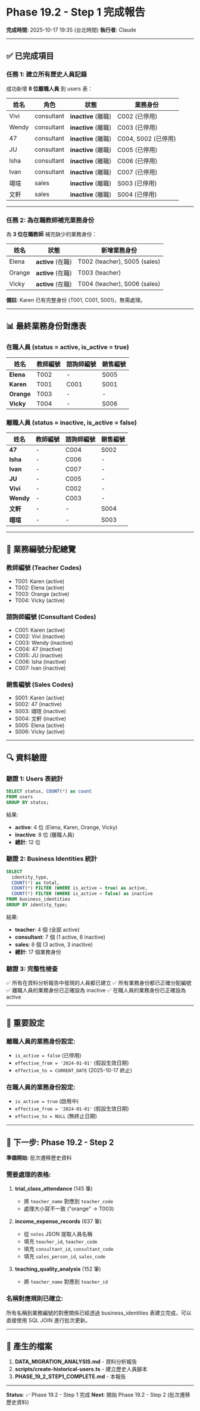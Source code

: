 # Phase 19.2 - Step 1 完成報告
**完成時間**: 2025-10-17 19:35 (台北時間)
**執行者**: Claude

---

## ✅ 已完成項目

### 任務 1: 建立所有歷史人員記錄

成功新增 **8 位離職人員** 到 users 表：

| 姓名 | 角色 | 狀態 | 業務身份 |
|-----|------|------|---------|
| Vivi | consultant | **inactive** (離職) | C002 (已停用) |
| Wendy | consultant | **inactive** (離職) | C003 (已停用) |
| 47 | consultant | **inactive** (離職) | C004, S002 (已停用) |
| JU | consultant | **inactive** (離職) | C005 (已停用) |
| Isha | consultant | **inactive** (離職) | C006 (已停用) |
| Ivan | consultant | **inactive** (離職) | C007 (已停用) |
| 翊瑄 | sales | **inactive** (離職) | S003 (已停用) |
| 文軒 | sales | **inactive** (離職) | S004 (已停用) |

---

### 任務 2: 為在職教師補充業務身份

為 **3 位在職教師** 補充缺少的業務身份：

| 姓名 | 狀態 | 新增業務身份 |
|-----|------|------------|
| Elena | **active** (在職) | T002 (teacher), S005 (sales) |
| Orange | **active** (在職) | T003 (teacher) |
| Vicky | **active** (在職) | T004 (teacher), S006 (sales) |

**備註**: Karen 已有完整身份 (T001, C001, S001)，無需處理。

---

## 📊 最終業務身份對應表

### 在職人員 (status = active, is_active = true)

| 姓名 | 教師編號 | 諮詢師編號 | 銷售編號 |
|-----|---------|-----------|---------|
| **Elena** | T002 | - | S005 |
| **Karen** | T001 | C001 | S001 |
| **Orange** | T003 | - | - |
| **Vicky** | T004 | - | S006 |

### 離職人員 (status = inactive, is_active = false)

| 姓名 | 教師編號 | 諮詢師編號 | 銷售編號 |
|-----|---------|-----------|---------|
| **47** | - | C004 | S002 |
| **Isha** | - | C006 | - |
| **Ivan** | - | C007 | - |
| **JU** | - | C005 | - |
| **Vivi** | - | C002 | - |
| **Wendy** | - | C003 | - |
| **文軒** | - | - | S004 |
| **翊瑄** | - | - | S003 |

---

## 🎯 業務編號分配總覽

### 教師編號 (Teacher Codes)
- T001: Karen (active)
- T002: Elena (active)
- T003: Orange (active)
- T004: Vicky (active)

### 諮詢師編號 (Consultant Codes)
- C001: Karen (active)
- C002: Vivi (inactive)
- C003: Wendy (inactive)
- C004: 47 (inactive)
- C005: JU (inactive)
- C006: Isha (inactive)
- C007: Ivan (inactive)

### 銷售編號 (Sales Codes)
- S001: Karen (active)
- S002: 47 (inactive)
- S003: 翊瑄 (inactive)
- S004: 文軒 (inactive)
- S005: Elena (active)
- S006: Vicky (active)

---

## 🔍 資料驗證

### 驗證 1: Users 表統計
```sql
SELECT status, COUNT(*) as count
FROM users
GROUP BY status;
```

結果:
- **active**: 4 位 (Elena, Karen, Orange, Vicky)
- **inactive**: 8 位 (離職人員)
- **總計**: 12 位

### 驗證 2: Business Identities 統計
```sql
SELECT
  identity_type,
  COUNT(*) as total,
  COUNT(*) FILTER (WHERE is_active = true) as active,
  COUNT(*) FILTER (WHERE is_active = false) as inactive
FROM business_identities
GROUP BY identity_type;
```

結果:
- **teacher**: 4 個 (全部 active)
- **consultant**: 7 個 (1 active, 6 inactive)
- **sales**: 6 個 (3 active, 3 inactive)
- **總計**: 17 個業務身份

### 驗證 3: 完整性檢查
✅ 所有在資料分析報告中發現的人員都已建立
✅ 所有業務身份都已正確分配編號
✅ 離職人員的業務身份已正確設為 inactive
✅ 在職人員的業務身份已正確設為 active

---

## 📝 重要設定

### 離職人員的業務身份設定:
- `is_active = false` (已停用)
- `effective_from = '2024-01-01'` (假設生效日期)
- `effective_to = CURRENT_DATE` (2025-10-17 終止)

### 在職人員的業務身份設定:
- `is_active = true` (啟用中)
- `effective_from = '2024-01-01'` (假設生效日期)
- `effective_to = NULL` (無終止日期)

---

## 🚀 下一步: Phase 19.2 - Step 2

**準備開始**: 批次遷移歷史資料

### 需要處理的表格:

1. **trial_class_attendance** (145 筆)
   - 將 `teacher_name` 對應到 `teacher_code`
   - 處理大小寫不一致 ("orange" → T003)

2. **income_expense_records** (637 筆)
   - 從 `notes` JSON 提取人員名稱
   - 填充 `teacher_id`, `teacher_code`
   - 填充 `consultant_id`, `consultant_code`
   - 填充 `sales_person_id`, `sales_code`

3. **teaching_quality_analysis** (152 筆)
   - 將 `teacher_name` 對應到 `teacher_id`

### 名稱對應規則已確立:
所有名稱到業務編號的對應關係已經透過 business_identities 表建立完成，可以直接使用 SQL JOIN 進行批次更新。

---

## 📂 產生的檔案

1. **DATA_MIGRATION_ANALYSIS.md** - 資料分析報告
2. **scripts/create-historical-users.ts** - 建立歷史人員腳本
3. **PHASE_19_2_STEP1_COMPLETE.md** - 本報告

---

**Status**: ✅ Phase 19.2 - Step 1 完成
**Next**: 開始 Phase 19.2 - Step 2 (批次遷移歷史資料)

